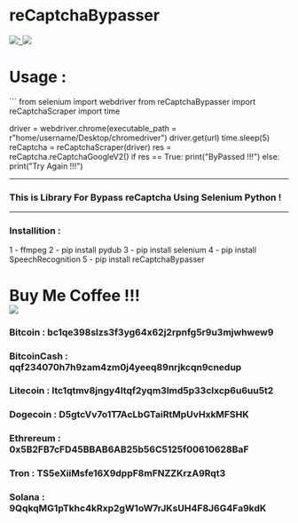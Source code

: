 <h1>
reCaptchaBypasser
</h1>
<a href="https://python.org">
<img src="https://img.shields.io/badge/python-v3.8-blue">'
</a>
<a href="#">
<img src="https://img.shields.io/badge/platform-Linux%20%7C%20Windows%2010%20%7C%208.1%20%7C%207%20%7C-brown">
</a>
<p>
<h1>
Usage :
</h1>
```
from selenium import webdriver
from reCaptchaBypasser import reCaptchaScraper
import time

driver = webdriver.chrome(executable_path = r"home/username/Desktop/chromedriver")
driver.get(url)
time.sleep(5)
reCaptcha = reCaptchaScraper(driver)
res = reCaptcha.reCaptchaGoogleV2()
if res == True:
   print("ByPassed !!!")
else:
     print("Try Again !!!")

<hr>
<h3>
This is Library  For Bypass reCaptcha Using Selenium Python !
</h3>
<hr>
<h3>
Installition :
</h3>

1 - ffmpeg
2 - pip install pydub
3 - pip install selenium
4 - pip install SpeechRecognition
5 - pip install reCaptchaBypasser

<h1>
Buy Me Coffee !!!
<br>
<a href="https://t.me/CHANNEL_TERMUX_HACK">
<img src="https://img.shields.io/badge/-buy_me_a%C2%A0coffee-gray?logo=buy-me-a-coffee">
</a>
</h1>
<h3><b>Bitcoin : </b>bc1qe398slzs3f3yg64x62j2rpnfg5r9u3mjwhwew9</h3>
<h3><b>BitcoinCash : </b>qqf234070h7h9zam4zm0j4yeeq89nrjkcqn9cnedup</h3>
<h3><b>Litecoin : </b>ltc1qtmv8jngy4ltqf2yqm3lmd5p33clxcp6u6uu5t2</h3>
<h3><b>Dogecoin : </b>D5gtcVv7o1T7AcLbGTaiRtMpUvHxkMFSHK</h3>
<h3><b>Ethrereum : </b>0x5B2FB7cFD45BBAB6AB25b56C5125f00610628BaF</h3>
<h3><b>Tron : </b>TS5eXiiMsfe16X9dppF8mFNZZKrzA9Rqt3</h3>
<h3><b>Solana : </b>9QqkqMG1pTkhc4kRxp2gW1oW7rJKsUH4F8J6G4Fa9kdK</h3>
